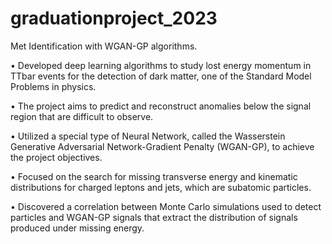 # graduationproject_2023
Met Identification with WGAN-GP algorithms.

• Developed deep learning algorithms to study lost energy momentum in TTbar events for the detection of dark matter, one of the Standard Model Problems in physics.

• The project aims to predict and reconstruct anomalies below the signal region that are difficult to observe.

• Utilized a special type of Neural Network, called the Wasserstein Generative Adversarial Network-Gradient Penalty (WGAN-GP), to achieve the project objectives.

• Focused on the search for missing transverse energy and kinematic distributions for charged leptons and jets, which are subatomic particles.

• Discovered a correlation between Monte Carlo simulations used to detect particles and WGAN-GP signals that extract the distribution of signals produced under missing energy.
